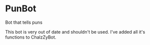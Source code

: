 # PunBot
Bot that tells puns

This bot is very out of date and shouldn't be used. I've added all it's functions to ChalzZyBot.
